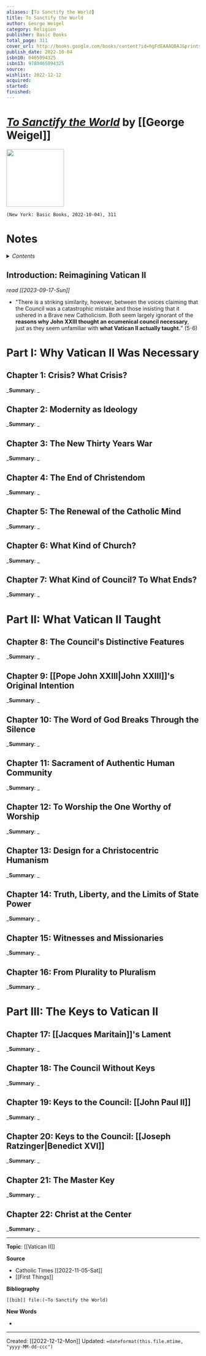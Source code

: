```yaml
---
aliases: [To Sanctify the World]
title: To Sanctify the World
author: George Weigel
category: Religion
publisher: Basic Books
total_page: 311
cover_url: http://books.google.com/books/content?id=hgFdEAAAQBAJ&printsec=frontcover&img=1&zoom=1&edge=curl&source=gbs_api
publish_date: 2022-10-04
isbn10: 0465094325
isbn13: 9780465094325
source: 
wishlist: 2022-12-12
acquired: 
started: 
finished: 
---
```

# *[To Sanctify the World]()* by [[George Weigel]]

<img src="http://books.google.com/books/content?id=hgFdEAAAQBAJ&printsec=frontcover&img=1&zoom=1&edge=curl&source=gbs_api" width=150>

`(New York: Basic Books, 2022-10-04), 311`

# Notes

<details>
 <summary><i>Contents</i></summary>
<!-- MarkdownTOC autolink="true" -->

<!-- /MarkdownTOC -->
</details>


## Introduction: Reimagining Vatican II
*read [[2023-09-17-Sun]]*
- "There is a striking similarity, however, between the voices claiming that the Council was a catastrophic mistake and those insisting that it ushered in a Brave new Catholicism. Both seem largely ignorant of the **reasons why John XXIII thought an ecumenical council necessary**, just as they seem unfamiliar with **what Vatican II actually taught.**" (5-6)

# Part I: Why Vatican II Was Necessary
## Chapter 1: Crisis? What Crisis?
_**Summary**: _



## Chapter 2: Modernity as Ideology
_**Summary**: _



## Chapter 3: The New Thirty Years War
_**Summary**: _



## Chapter 4: The End of Christendom
_**Summary**: _



## Chapter 5: The Renewal of the Catholic Mind
_**Summary**: _



## Chapter 6: What Kind of Church?
_**Summary**: _



## Chapter 7: What Kind of Council? To What Ends?
_**Summary**: _



# Part II: What Vatican II Taught
## Chapter 8: The Council's Distinctive Features
_**Summary**: _



## Chapter 9: [[Pope John XXIII|John XXIII]]'s Original Intention
_**Summary**: _



## Chapter 10: The Word of God Breaks Through the Silence
_**Summary**: _



## Chapter 11: Sacrament of Authentic Human Community
_**Summary**: _



## Chapter 12: To Worship the One Worthy of Worship
_**Summary**: _



## Chapter 13: Design for a Christocentric Humanism
_**Summary**: _



## Chapter 14: Truth, Liberty, and the Limits of State Power
_**Summary**: _



## Chapter 15: Witnesses and Missionaries
_**Summary**: _



## Chapter 16: From Plurality to Pluralism
_**Summary**: _



# Part III: The Keys to Vatican II
## Chapter 17: [[Jacques Maritain]]'s Lament
_**Summary**: _



## Chapter 18: The Council Without Keys
_**Summary**: _



## Chapter 19: Keys to the Council: [[John Paul II]]
_**Summary**: _



## Chapter 20: Keys to the Council: [[Joseph Ratzinger|Benedict XVI]]
_**Summary**: _



## Chapter 21: The Master Key
_**Summary**: _



## Chapter 22: Christ at the Center
_**Summary**: _


--- 
**Topic**: [[Vatican II]]

**Source**
- Catholic Times [[2022-11-05-Sat]]
- [[First Things]]


**Bibliography**

```query
[[bib]] file:(~To Sanctify the World)
```
 

**New Words**

- 

---
Created: [[2022-12-12-Mon]]
Updated: `=dateformat(this.file.mtime, "yyyy-MM-dd-ccc")`

